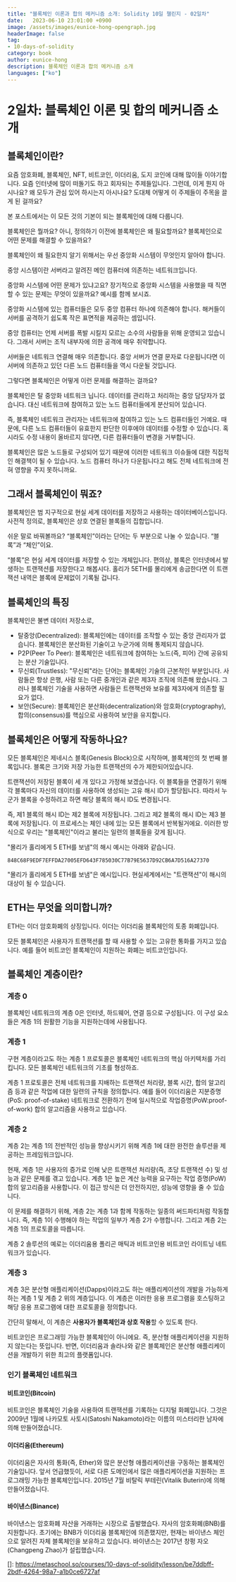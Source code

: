 ```yaml
---
title: "블록체인 이론과 합의 메커니즘 소개: Solidity 10일 챌린지 - 02일차"
date:   2023-06-10 23:01:00 +0900
image: /assets/images/eunice-hong-opengraph.jpg
headerImage: false
tag:
- 10-days-of-solidity
category: book
author: eunice-hong
description: 블록체인 이론과 합의 메커니즘 소개
languages: ["ko"]
---
```


# **2일차: 블록체인 이론 및 합의 메커니즘 소개**

## 블록체인이란?

요즘 암호화폐, 블록체인, NFT, 비트코인, 이더리움, 도지 코인에 대해 많이들 이야기합니다. 요즘 인터넷에 많이 떠돌기도 하고 회자되는 주제들입니다. 그런데, 이게 뭔지 아시나요? 왜 모두가 관심 있어 하시는지 아시나요? 도대체 어떻게 이 주제들이 주목을 끌게 된 걸까요?

본 포스트에서는 이 모든 것의 기본이 되는 블록체인에 대해 다룹니다.

블록체인은 뭘까요? 아니, 정의하기 이전에 블록체인은 왜 필요할까요? 블록체인으로 어떤 문제를 해결할 수 있을까요?

블록체인이 왜 필요한지 알기 위해서는 우선 중앙화 시스템이 무엇인지 알아야 합니다.

중앙 시스템이란 서버라고 알려진 메인 컴퓨터에 의존하는 네트워크입니다.

중앙화 시스템에 어떤 문제가 있냐고요? 장기적으로 중앙화 시스템을 사용했을 때 직면할 수 있는 문제는 무엇이 있을까요? 예시를 함께 보시죠.

중앙화 시스템에 있는 컴퓨터들은 모두 중앙 컴퓨터 하나에 의존해야 합니다. 해커들이 서버를 공격하기 쉽도록 작은 표면적을 제공하는 셈입니다.

중앙 컴퓨터는 언제 서버를 폭발 시킬지 모르는 소수의 사람들을 위해 운영되고 있습니다. 그래서 서버는 조직 내부자에 의한 공격에 매우 취약합니다.

서버들은 네트워크 연결해 매우 의존합니다. 중앙 서버가 연결 문자로 다운됩니다면 이 서버에 의존하고 있던 다른 노드 컴퓨터들을 역시 다운될 것입니다.

그렇다면 블록체인은 어떻게 이런 문제를 해결하는 걸까요?

블록체인은 탈 중앙화 네트워크 닙니다. 데이터를 관리하고 처리하는 중앙 담당자가 없습니다. 대신 네트워크에 참여하고 있는 노드 컴퓨터들에게 분산되어 있습니다.

즉, 블록체인 네트워크 관리자는 네트워크에 참여하고 있는 노드 컴퓨터들인 거예요. 때문에, 다른 노드 컴퓨터들이 유효한지 판단한 이후에야 데이터를 수정할 수 있습니다. 혹시라도 수정 내용이 올바르지 않다면, 다른 컴퓨터들이 변경을 거부합니다.

블록체인은 많은 노드들로 구성되어 있기 때문에 이러한 네트워크 이슈들에 대한 직접적인 해결책이 될 수 있습니다. 노드 컴퓨터 하나가 다운됩니다고 해도 전체 네트워크에 전혀 영향을 주지 못하니까요.

## 그래서 블록체인이 뭐죠?

블록체인은 범 지구적으로 현실 세계 데이터를 저장하고 사용하는 데이터베이스입니다. 사전적 정의로, 블록체인은 상호 연결된 블록들의 집합입니다.

쉬운 말로 바꿔볼까요? “블록체인”이라는 단어는 두 부분으로 나눌 수 있습니다. “블록”과 “체인”이요.

“블록”은 현실 세계 데이터를 저장할 수 있는 개체입니다. 편의상, 블록은 인터넷에서 발생하는 트랜잭션를 저장한다고 해봅시다. 홀리가 5ETH를 몰리에게 송금한다면 이 트랜잭션 내역은 블록에 문제없이 기록될 겁니다.

## 블록체인의 특징

블록체인은 불변 데이터 저장소로,
* 탈중앙(Decentralized): 블록체인에는 데이터를 조작할 수 있는 중앙 관리자가 없습니다. 블록체인은 분산화된 기술이고 누군가에 의해 통제되지 않습니다.
* P2P(Peer To Peer): 블록체인은 네트워크에 참여하는 노드(즉, 피어) 간에 공유되는 분산 기술입니다.
* 무신뢰(Trustless): "무신뢰"라는 단어는 블록체인 기술의 근본적인 부분입니다. 사람들은 항상 은행, 사람 또는 다른 중개인과 같은 제3자 조직에 의존해 왔습니다. 그러나 블록체인 기술을 사용하면 사람들은 트랜잭션와 보유를 제3자에게 의존할 필요가 없다.
* 보안(Secure): 블록체인은 분산화(decentralization)와 암호화(cryptography), 합의(consensus)를 핵심으로 사용하여 보안을 유지합니다.

## 블록체인은 어떻게 작동하나요?

모든 블록체인은 제네시스 블록(Genesis Block)으로 시작하며, 블록체인의 첫 번째 블록입니다. 블록은 크기와 저장 가능한 트랜잭션의 수가 제한되어있습니다.

트랜잭션이 저장된 블록이 세 개 있다고 가정해 보겠습니다. 이 블록들을 연결하기 위해 각 블록마다 자신의 데이터를 사용하여 생성되는 고유 해시 ID가 할당됩니다. 따라서 누군가 블록을 수정하려고 하면 해당 블록의 해시 ID도 변경됩니다.

즉, 제1 블록의 해시 ID는 제2 블록에 저장됩니다. 그리고 제2 블록의 해시 ID는 제3 블록에 저장됩니다. 이 프로세스는 체인 내에 있는 모든 블록에서 반복될거에요. 이러한 방식으로 우리는 "블록체인"이라고 불리는 일련의 블록들을 갖게 됩니다.

"몰리가 홀리에게 5 ETH를 보냄"의 해시 예시는 아래와 같습니다.

`848C68F9EDF7EFFDA27005EFD643F785030C77B79E5637D92CB6A7D516A27370`

"몰리가 홀리에게 5 ETH를 보냄"은 예시입니다. 현실세계에서는 "트랜잭션"이 해시의 대상이 될 수 있습니다.

## ETH는 무엇을 의미합니까?

ETH는 이더 암호화폐의 상징입니다. 이더는 이더리움 블록체인의 토종 화폐입니다.

모든 블록체인은 사용자가 트랜잭션를 할 때 사용할 수 있는 고유한 통화를 가지고 있습니다. 예를 들어 비트코인 블록체인이 지원하는 화폐는 비트코인입니다.

## 블록체인 계층이란?

### 계층 0

블록체인 네트워크의 계층 0은 인터넷, 하드웨어, 연결 등으로 구성됩니다. 이 구성 요소들은 계층 1의 원활한 기능을 지원하는데에 사용됩니다.

### 계층 1

구현 계층이라고도 하는 계층 1 프로토콜은 블록체인 네트워크의 핵심 아키텍처를 가리킵니다. 모든 블록체인 네트워크의 기초를 형성하죠.

계층 1 프로토콜은 전체 네트워크를 지배하는 트랜잭션 처리량, 블록 시간, 합의 알고리즘 등과 같은 작업에 대한 일련의 규칙을 정의합니다. 예를 들어 이더리움은 지분증명(PoS: proof-of-stake) 네트워크로 전환하기 전에 일시적으로 작업증명(PoW:proof-of-work) 합의 알고리즘을 사용하고 있습니다.

### 계층 2

계층 2는 계층 1의 전반적인 성능을 향상시키기 위해 계층 1에 대한 완전한 솔루션을 제공하는 프레임워크입니다.

현재, 계층 1은 사용자의 증가로 인해 낮은 트랜잭션 처리량(즉, 초당 트랜잭션 수) 및 성능과 같은 문제를 겪고 있습니다. 계층 1은 높은 계산 능력을 요구하는 작업 증명(PoW) 합의 알고리즘을 사용합니다. 이 접근 방식은 더 안전하지만, 성능에 영향을 줄 수 있습니다.

이 문제를 해결하기 위해, 계층 2는 계층 1과 함께 작동하는 일종의 써드파티처럼 작동합니다. 즉, 계층 1이 수행해야 하는 작업의 일부가 계층 2가 수행합니다. 그리고 계층 2는 계층 1의 프로토콜을 따릅니다.

계층 2 솔루션의 예로는 이더리움용 폴리곤 매틱과 비트코인용 비트코인 라이트닝 네트워크가 있습니다.

### 계층 3

계층 3은 분산형 애플리케이션(Dapps)이라고도 하는 애플리케이션의 개발을 가능하게 하는 계층 1 및 계층 2 위의 계층입니다. 이 계층은 이러한 응용 프로그램을 호스팅하고 해당 응용 프로그램에 대한 프로토콜을 정의합니다.

간단히 말해서, 이 계층은 **사용자가 블록체인과 상호 작용**할 수 있도록 한다.

비트코인은 프로그래밍 가능한 블록체인이 아니에요. 즉, 분산형 애플리케이션을 지원하지 않는다는 뜻입니다. 반면, 이더리움과 솔라나와 같은 블록체인은 분산형 애플리케이션을 개발하기 위한 최고의 플랫폼입니다.

### 인기 블록체인 네트워크

#### 비트코인(Bitcoin)

비트코인은 블록체인 기술을 사용하여 트랜잭션를 기록하는 디지털 화폐입니다. 그것은 2009년 1월에 나카모토 사토시(Satoshi Nakamoto)라는 이름의 미스터리한 남자에 의해 만들어졌습니다.

#### 이더리움(Ethereum)

이더리움은 자사의 통화(즉, Ether)와 많은 분산형 애플리케이션을 구동하는 블록체인 기술입니다. 앞서 언급했듯이, 서로 다른 도메인에서 많은 애플리케이션을 지원하는 프로그래밍 가능한 블록체인입니다. 2015년 7월 비탈릭 부테린(Vitalik Buterin)에 의해 만들어졌습니다.

#### 바이낸스(Binance)

바이낸스는 암호화폐 자산을 거래하는 시장으로 출발했습다. 자사의 암호화폐(BNB)를 지원합니다. 초기에는 BNB가 이더리움 블록체인에 의존했지만, 현재는 바이낸스 체인으로 알려진 자체 블록체인을 보유하고 있습니다. 바이낸스는 2017년 창펑 자오(Changpeng Zhao)가 설립했습니다.

[]: https://metaschool.so/courses/10-days-of-solidity/lesson/be7ddbff-2bdf-4264-98a7-a1b0ce6727af